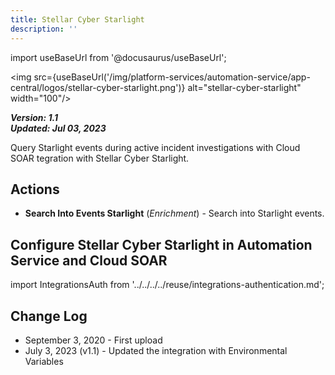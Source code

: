 ```yaml
---
title: Stellar Cyber Starlight
description: ''
---
```

import useBaseUrl from '@docusaurus/useBaseUrl';

<img src={useBaseUrl('/img/platform-services/automation-service/app-central/logos/stellar-cyber-starlight.png')} alt="stellar-cyber-starlight" width="100"/>

***Version: 1.1  
Updated: Jul 03, 2023***

Query Starlight events during active incident investigations with Cloud SOAR tegration with Stellar Cyber Starlight.

## Actions

* **Search Into Events Starlight** (*Enrichment*) - Search into Starlight events.

## Configure Stellar Cyber Starlight in Automation Service and Cloud SOAR

import IntegrationsAuth from '../../../../reuse/integrations-authentication.md';

<IntegrationsAuth/>

## Change Log

* September 3, 2020 - First upload
* July 3, 2023 (v1.1) - Updated the integration with Environmental Variables

